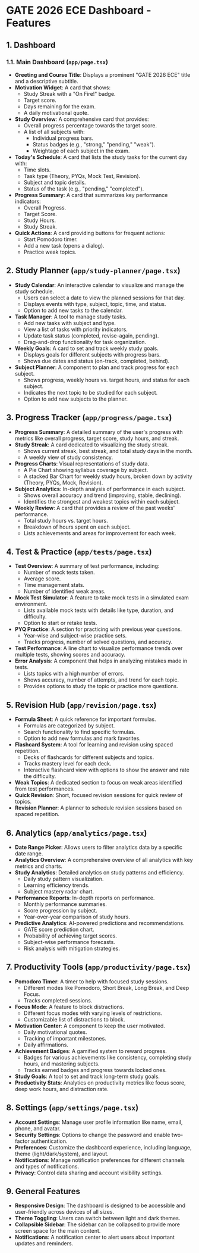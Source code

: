 # GATE 2026 ECE Dashboard - Features

## 1. Dashboard

### 1.1. Main Dashboard (`app/page.tsx`)

-   **Greeting and Course Title**: Displays a prominent "GATE 2026 ECE" title and a descriptive subtitle.
-   **Motivation Widget**: A card that shows:
    -   Study Streak with a "On Fire!" badge.
    -   Target score.
    -   Days remaining for the exam.
    -   A daily motivational quote.
-   **Study Overview**: A comprehensive card that provides:
    -   Overall progress percentage towards the target score.
    -   A list of all subjects with:
        -   Individual progress bars.
        -   Status badges (e.g., "strong," "pending," "weak").
        -   Weightage of each subject in the exam.
-   **Today's Schedule**: A card that lists the study tasks for the current day with:
    -   Time slots.
    -   Task type (Theory, PYQs, Mock Test, Revision).
    -   Subject and topic details.
    -   Status of the task (e.g., "pending," "completed").
-   **Progress Summary**: A card that summarizes key performance indicators:
    -   Overall Progress.
    -   Target Score.
    -   Study Hours.
    -   Study Streak.
-   **Quick Actions**: A card providing buttons for frequent actions:
    -   Start Pomodoro timer.
    -   Add a new task (opens a dialog).
    -   Practice weak topics.

## 2. Study Planner (`app/study-planner/page.tsx`)

-   **Study Calendar**: An interactive calendar to visualize and manage the study schedule.
    -   Users can select a date to view the planned sessions for that day.
    -   Displays events with type, subject, topic, time, and status.
    -   Option to add new tasks to the calendar.
-   **Task Manager**: A tool to manage study tasks.
    -   Add new tasks with subject and type.
    -   View a list of tasks with priority indicators.
    -   Update task status (completed, revise-again, pending).
    -   Drag-and-drop functionality for task organization.
-   **Weekly Goals**: A card to set and track weekly study goals.
    -   Displays goals for different subjects with progress bars.
    -   Shows due dates and status (on-track, completed, behind).
-   **Subject Planner**: A component to plan and track progress for each subject.
    -   Shows progress, weekly hours vs. target hours, and status for each subject.
    -   Indicates the next topic to be studied for each subject.
    -   Option to add new subjects to the planner.

## 3. Progress Tracker (`app/progress/page.tsx`)

-   **Progress Summary**: A detailed summary of the user's progress with metrics like overall progress, target score, study hours, and streak.
-   **Study Streak**: A card dedicated to visualizing the study streak.
    -   Shows current streak, best streak, and total study days in the month.
    -   A weekly view of study consistency.
-   **Progress Charts**: Visual representations of study data.
    -   A Pie Chart showing syllabus coverage by subject.
    -   A stacked Bar Chart for weekly study hours, broken down by activity (Theory, PYQs, Mock, Revision).
-   **Subject Analytics**: In-depth analysis of performance in each subject.
    -   Shows overall accuracy and trend (improving, stable, declining).
    -   Identifies the strongest and weakest topics within each subject.
-   **Weekly Review**: A card that provides a review of the past weeks' performance.
    -   Total study hours vs. target hours.
    -   Breakdown of hours spent on each subject.
    -   Lists achievements and areas for improvement for each week.

## 4. Test & Practice (`app/tests/page.tsx`)

-   **Test Overview**: A summary of test performance, including:
    -   Number of mock tests taken.
    -   Average score.
    -   Time management stats.
    -   Number of identified weak areas.
-   **Mock Test Simulator**: A feature to take mock tests in a simulated exam environment.
    -   Lists available mock tests with details like type, duration, and difficulty.
    -   Option to start or retake tests.
-   **PYQ Practice**: A section for practicing with previous year questions.
    -   Year-wise and subject-wise practice sets.
    -   Tracks progress, number of solved questions, and accuracy.
-   **Test Performance**: A line chart to visualize performance trends over multiple tests, showing scores and accuracy.
-   **Error Analysis**: A component that helps in analyzing mistakes made in tests.
    -   Lists topics with a high number of errors.
    -   Shows accuracy, number of attempts, and trend for each topic.
    -   Provides options to study the topic or practice more questions.

## 5. Revision Hub (`app/revision/page.tsx`)

-   **Formula Sheet**: A quick reference for important formulas.
    -   Formulas are categorized by subject.
    -   Search functionality to find specific formulas.
    -   Option to add new formulas and mark favorites.
-   **Flashcard System**: A tool for learning and revision using spaced repetition.
    -   Decks of flashcards for different subjects and topics.
    -   Tracks mastery level for each deck.
    -   Interactive flashcard view with options to show the answer and rate the difficulty.
-   **Weak Topics**: A dedicated section to focus on weak areas identified from test performances.
-   **Quick Revision**: Short, focused revision sessions for quick review of topics.
-   **Revision Planner**: A planner to schedule revision sessions based on spaced repetition.

## 6. Analytics (`app/analytics/page.tsx`)

-   **Date Range Picker**: Allows users to filter analytics data by a specific date range.
-   **Analytics Overview**: A comprehensive overview of all analytics with key metrics and charts.
-   **Study Analytics**: Detailed analytics on study patterns and efficiency.
    -   Daily study pattern visualization.
    -   Learning efficiency trends.
    -   Subject mastery radar chart.
-   **Performance Reports**: In-depth reports on performance.
    -   Monthly performance summaries.
    -   Score progression by subject.
    -   Year-over-year comparison of study hours.
-   **Predictive Analytics**: AI-powered predictions and recommendations.
    -   GATE score prediction chart.
    -   Probability of achieving target scores.
    -   Subject-wise performance forecasts.
    -   Risk analysis with mitigation strategies.

## 7. Productivity Tools (`app/productivity/page.tsx`)

-   **Pomodoro Timer**: A timer to help with focused study sessions.
    -   Different modes like Pomodoro, Short Break, Long Break, and Deep Focus.
    -   Tracks completed sessions.
-   **Focus Mode**: A feature to block distractions.
    -   Different focus modes with varying levels of restrictions.
    -   Customizable list of distractions to block.
-   **Motivation Center**: A component to keep the user motivated.
    -   Daily motivational quotes.
    -   Tracking of important milestones.
    -   Daily affirmations.
-   **Achievement Badges**: A gamified system to reward progress.
    -   Badges for various achievements like consistency, completing study hours, and mastering subjects.
    -   Tracks earned badges and progress towards locked ones.
-   **Study Goals**: A tool to set and track long-term study goals.
-   **Productivity Stats**: Analytics on productivity metrics like focus score, deep work hours, and distraction rate.

## 8. Settings (`app/settings/page.tsx`)

-   **Account Settings**: Manage user profile information like name, email, phone, and avatar.
-   **Security Settings**: Options to change the password and enable two-factor authentication.
-   **Preferences**: Customize the dashboard experience, including language, theme (light/dark/system), and layout.
-   **Notifications**: Manage notification preferences for different channels and types of notifications.
-   **Privacy**: Control data sharing and account visibility settings.

## 9. General Features

-   **Responsive Design**: The dashboard is designed to be accessible and user-friendly across devices of all sizes.
-   **Theme Toggling**: Users can switch between light and dark themes.
-   **Collapsible Sidebar**: The sidebar can be collapsed to provide more screen space for the main content.
-   **Notifications**: A notification center to alert users about important updates and reminders.

